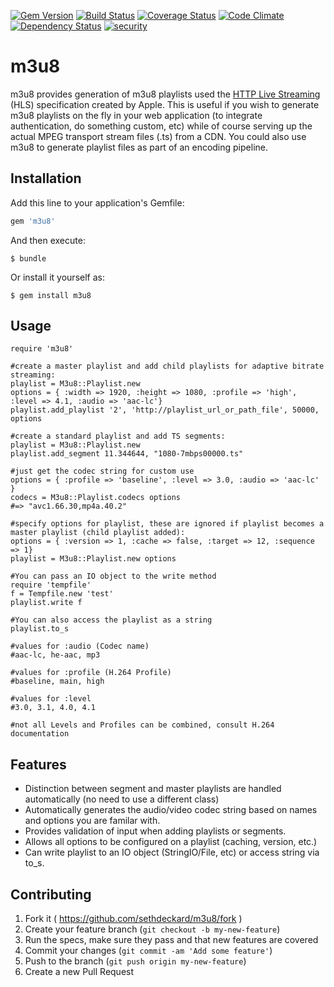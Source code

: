 [![Gem Version](https://badge.fury.io/rb/m3u8.svg)](http://badge.fury.io/rb/m3u8)
[![Build Status](https://travis-ci.org/sethdeckard/m3u8.svg?branch=master)](https://travis-ci.org/sethdeckard/m3u8)
[![Coverage Status](https://coveralls.io/repos/sethdeckard/m3u8/badge.png)](https://coveralls.io/r/sethdeckard/m3u8)
[![Code Climate](https://codeclimate.com/github/sethdeckard/m3u8/badges/gpa.svg)](https://codeclimate.com/github/sethdeckard/m3u8)
[![Dependency Status](https://gemnasium.com/sethdeckard/m3u8.svg)](https://gemnasium.com/sethdeckard/m3u8)
[![security](https://hakiri.io/github/sethdeckard/m3u8/master.svg)](https://hakiri.io/github/sethdeckard/m3u8/master)
# m3u8

m3u8 provides generation of m3u8 playlists used the [HTTP Live Streaming](https://developer.apple.com/library/ios/documentation/networkinginternet/conceptual/streamingmediaguide/Introduction/Introduction.html#//apple_ref/doc/uid/TP40008332-CH1-SW1) (HLS) specification created by Apple. This is useful if you wish to generate m3u8 playlists on the fly in your web application (to integrate authentication, do something custom,  etc) while of course serving up the actual MPEG transport stream files (.ts) from a CDN. You could also use m3u8 to generate playlist files as part of an encoding pipeline.

## Installation

Add this line to your application's Gemfile:

```ruby
gem 'm3u8'
```

And then execute:

    $ bundle

Or install it yourself as:

    $ gem install m3u8

## Usage


	require 'm3u8'
	
	#create a master playlist and add child playlists for adaptive bitrate streaming:
	playlist = M3u8::Playlist.new
	options = { :width => 1920, :height => 1080, :profile => 'high', :level => 4.1, :audio => 'aac-lc'}
    playlist.add_playlist '2', 'http://playlist_url_or_path_file', 50000, options
    
    #create a standard playlist and add TS segments:
    playlist = M3u8::Playlist.new
    playlist.add_segment 11.344644, "1080-7mbps00000.ts"
    
    #just get the codec string for custom use
    options = { :profile => 'baseline', :level => 3.0, :audio => 'aac-lc' }
    codecs = M3u8::Playlist.codecs options
    #=> "avc1.66.30,mp4a.40.2"
	
	#specify options for playlist, these are ignored if playlist becomes a master playlist (child playlist added):
	options = { :version => 1, :cache => false, :target => 12, :sequence => 1}
    playlist = M3u8::Playlist.new options
    
    #You can pass an IO object to the write method
    require 'tempfile'
    f = Tempfile.new 'test'
    playlist.write f
   
  	#You can also access the playlist as a string
  	playlist.to_s
    
    #values for :audio (Codec name)
    #aac-lc, he-aac, mp3
    
    #values for :profile (H.264 Profile)
    #baseline, main, high
    
    #values for :level
    #3.0, 3.1, 4.0, 4.1
    
    #not all Levels and Profiles can be combined, consult H.264 documentation
	
## Features
* Distinction between segment and master playlists are handled automatically (no need to use a different class)
* Automatically generates the audio/video codec string based on names and options you are familar with.
* Provides validation of input when adding playlists or segments.
* Allows all options to be configured on a playlist (caching, version, etc.)
* Can write playlist to an IO object (StringIO/File, etc) or access string via to_s.

## Contributing

1. Fork it ( https://github.com/sethdeckard/m3u8/fork )
2. Create your feature branch (`git checkout -b my-new-feature`)
3. Run the specs, make sure they pass and that new features are covered
4. Commit your changes (`git commit -am 'Add some feature'`)
5. Push to the branch (`git push origin my-new-feature`)
6. Create a new Pull Request
